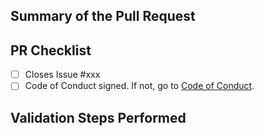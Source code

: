 <!-- Enter a brief description/summary of your PR here. What does it fix/what does it change/how was it tested (even manually, if necessary)? -->
## Summary of the Pull Request

<!-- Please review the items on the PR checklist before submitting-->
## PR Checklist
* [ ] Closes Issue #xxx
* [ ] Code of Conduct signed. If not, go to [Code of Conduct](https://github.com/microsoft/industry/blob/main/CODE_OF_CONDUCT.md).

<!-- Describe how you validated the behavior. Add automated tests wherever possible, but list manual validation steps taken as well -->
## Validation Steps Performed
